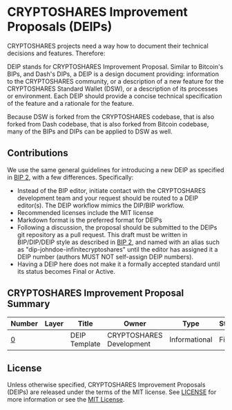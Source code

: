 # CRYPTOSHARES Improvement Proposals (DEIPs)

CRYPTOSHARES projects need a way how to document their technical decisions and features. Therefore:

DEIP stands for CRYPTOSHARES Improvement Proposal. Similar to Bitcoin's BIPs, and Dash's DIPs, a DEIP is a design document providing: information to the CRYPTOSHARES community, or a description of a new feature for the CRYPTOSHARES Standard Wallet (DSW), or a description of its processes or environment. Each DEIP should provide a concise technical specification of the feature and a rationale for the feature.

Because DSW is forked from the CRYPTOSHARES codebase, that is also forked from Dash codebase, that is also forked from Bitcoin codebase, many of the BIPs and DIPs can be applied to DSW as well. 

## Contributions

We use the same general guidelines for introducing a new DEIP as specified in [BIP 2](https://github.com/bitcoin/bips/blob/master/bip-0002.mediawiki), with a few differences. Specifically:

* Instead of the BIP editor, initiate contact with the CRYPTOSHARES development team and your request should be routed to a DEIP editor(s). The DEIP workflow mimics the DIP/BIP workflow.
* Recommended licenses include the MIT license
* Markdown format is the preferred format for DEIPs
* Following a discussion, the proposal should be submitted to the DEIPs git repository as a pull request. This draft must be written in BIP/DIP/DEIP style as described in [BIP 2](https://github.com/bitcoin/bips/blob/master/bip-0002.mediawiki), and named with an alias such as "dip-johndoe-infinitecryptoshares" until the editor has assigned it a DEIP number (authors MUST NOT self-assign DEIP numbers).
* Having a DEIP here does not make it a formally accepted standard until its status becomes Final or Active.

## CRYPTOSHARES Improvement Proposal Summary

Number | Layer | Title | Owner | Type | Status
--- | --- | --- | --- | --- | ---
[0](DEIP0000.md) |  | DEIP Template | CRYPTOSHARES Development | Informational | Final

## License

Unless otherwise specified, CRYPTOSHARES Improvement Proposals (DEIPs) are released under the terms of the MIT license. See [LICENSE](LICENSE) for more information or see the [MIT License](https://opensource.org/licenses/MIT).
